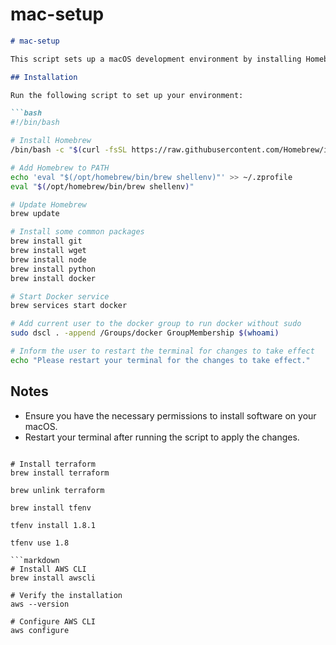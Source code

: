 # mac-setup
```markdown
# mac-setup

This script sets up a macOS development environment by installing Homebrew and some common packages.

## Installation

Run the following script to set up your environment:

```bash
#!/bin/bash

# Install Homebrew
/bin/bash -c "$(curl -fsSL https://raw.githubusercontent.com/Homebrew/install/HEAD/install.sh)"

# Add Homebrew to PATH
echo 'eval "$(/opt/homebrew/bin/brew shellenv)"' >> ~/.zprofile
eval "$(/opt/homebrew/bin/brew shellenv)"

# Update Homebrew
brew update

# Install some common packages
brew install git
brew install wget
brew install node
brew install python
brew install docker

# Start Docker service
brew services start docker

# Add current user to the docker group to run docker without sudo
sudo dscl . -append /Groups/docker GroupMembership $(whoami)

# Inform the user to restart the terminal for changes to take effect
echo "Please restart your terminal for the changes to take effect."
```

## Notes

- Ensure you have the necessary permissions to install software on your macOS.
- Restart your terminal after running the script to apply the changes.
```

# Install terraform
brew install terraform

brew unlink terraform

brew install tfenv

tfenv install 1.8.1

tfenv use 1.8 

```markdown
# Install AWS CLI
brew install awscli

# Verify the installation
aws --version

# Configure AWS CLI
aws configure
```